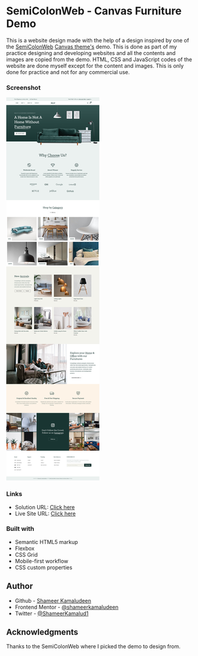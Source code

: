 # SemiColonWeb - Canvas Furniture Demo

This is a website design made with the help of a design inspired by one of the [SemiColonWeb](https://themeforest.net/user/semicolonweb) [Canvas theme's](https://themeforest.net/item/canvas-the-multipurpose-html5-template/9228123?s_rank=1) demo. This is done as part of my practice designing and developing websites and all the contents and images are copied from the demo. HTML, CSS and JavaScript codes of the website are done myself except for the content and images. This is only done for practice and not for any commercial use.

### Screenshot

![](./screenshot.png)

### Links

- Solution URL: [Click here](https://github.com/shameerkamaludeen/canvas-furniture)
- Live Site URL: [Click here](https://shameerkamaludeen.github.io/canvas-furniture/)

### Built with

- Semantic HTML5 markup
- Flexbox
- CSS Grid
- Mobile-first workflow
- CSS custom properties

## Author

- Github - [Shameer Kamaludeen](https://github.com/shameerkamaludeen)
- Frontend Mentor - [@shameerkamaludeen](https://www.frontendmentor.io/profile/shameerkamaludeen)
- Twitter - [@ShameerKamalud1](https://twitter.com/ShameerKamalud1)

## Acknowledgments

Thanks to the SemiColonWeb where I picked the demo to design from.